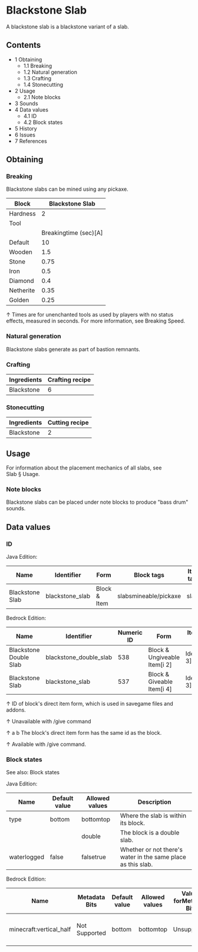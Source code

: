 # Blackstone Slab
A blackstone slab is a blackstone variant of a slab.

## Contents
- 1 Obtaining
	- 1.1 Breaking
	- 1.2 Natural generation
	- 1.3 Crafting
	- 1.4 Stonecutting
- 2 Usage
	- 2.1 Note blocks
- 3 Sounds
- 4 Data values
	- 4.1 ID
	- 4.2 Block states
- 5 History
- 6 Issues
- 7 References

## Obtaining
### Breaking
Blackstone slabs can be mined using any pickaxe.

| Block     | Blackstone Slab       |
|-----------|-----------------------|
| Hardness  | 2                     |
| Tool      |                       |
|           | Breakingtime (sec)[A] |
| Default   | 10                    |
| Wooden    | 1.5                   |
| Stone     | 0.75                  |
| Iron      | 0.5                   |
| Diamond   | 0.4                   |
| Netherite | 0.35                  |
| Golden    | 0.25                  |


↑ Times are for unenchanted tools as used by players with no status effects, measured in seconds. For more information, see Breaking Speed.


### Natural generation
Blackstone slabs generate as part of bastion remnants.

### Crafting
| Ingredients | Crafting recipe |
|-------------|-----------------|
| Blackstone  | 6               |

### Stonecutting
| Ingredients | Cutting recipe |
|-------------|----------------|
| Blackstone  | 2              |

## Usage
For information about the placement mechanics of all slabs, see Slab § Usage.

### Note blocks
Blackstone slabs can be placed under note blocks to produce "bass drum" sounds.

## Data values
### ID
Java Edition:

| Name            | Identifier      | Form         | Block tags            | Item tags | Translation key                 |
|-----------------|-----------------|--------------|-----------------------|-----------|---------------------------------|
| Blackstone Slab | blackstone_slab | Block & Item | slabsmineable/pickaxe | slabs     | block.minecraft.blackstone_slab |

Bedrock Edition:

| Name                   | Identifier             | Numeric ID | Form                         | Item ID[i 1]   | Translation key           |
|------------------------|------------------------|------------|------------------------------|----------------|---------------------------|
| Blackstone Double Slab | blackstone_double_slab | 538        | Block & Ungiveable Item[i 2] | Identical[i 3] | —                         |
| Blackstone Slab        | blackstone_slab        | 537        | Block & Giveable Item[i 4]   | Identical[i 3] | tile.blackstone_slab.name |


↑ ID of block's direct item form, which is used in savegame files and addons.

↑ Unavailable with /give command

↑ a b The block's direct item form has the same id as the block.

↑ Available with /give command.


### Block states
See also: Block states

Java Edition:

| Name        | Default value | Allowed values | Description                                                  |
|-------------|---------------|----------------|--------------------------------------------------------------|
| type        | bottom        | bottomtop      | Where the slab is within its block.                          |
|             |               | double         | The block is a double slab.                                  |
| waterlogged | false         | falsetrue      | Whether or not there's water in the same place as this slab. |

Bedrock Edition:

| Name                    | Metadata Bits | Default value | Allowed values | Values forMetadata Bits | Description                         |
|-------------------------|---------------|---------------|----------------|-------------------------|-------------------------------------|
| minecraft:vertical_half | Not Supported | bottom        | bottomtop      | Unsupported             | Where the slab is within its block. |



